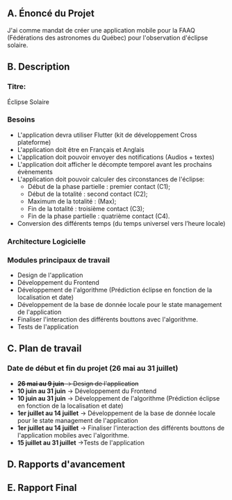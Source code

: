 ## A. Énoncé du Projet

J'ai comme mandat de créer une application mobile pour la FAAQ (Fédérations des astronomes du Québec) pour l'observation d'éclipse solaire.

## B. Description

### Titre: 
Éclipse Solaire

### Besoins
  - L'application devra utiliser Flutter (kit de développement Cross plateforme)
  - L'application doit être en Français et Anglais
  - L'application doit pouvoir envoyer des notifications (Audios + textes)
  - L'application doit afficher le décompte temporel avant les prochains évènements
  - L'application doit pouvoir calculer des circonstances de l'éclipse:
    - Début de la phase partielle : premier contact (C1);
    - Début de la totalité : second contact (C2);
    - Maximum de la totalité : (Max);
    - Fin de la totalité : troisième contact (C3);
    - Fin de la phase partielle : quatrième contact (C4).
  - Conversion des différents temps (du temps universel vers l’heure locale)
    

### Architecture Logicielle

### Modules principaux de travail
  - Design de l'application
  - Développement du Frontend
  - Développement de l'algorithme (Prédiction éclipse en fonction de la localisation et date)
  - Développement de la base de donnée locale pour le state management de l'application
  - Finaliser l'interaction des différents bouttons avec l'algorithme.
  - Tests de l'application

## C. Plan de travail
  ### Date de début et fin du projet (26 mai au 31 juillet)
  - ~~**26 mai au 9 juin** -> Design de l'application~~
  - **10 juin au 31 juin** -> Développement du Frontend
  - **10 juin au 31 juin** -> Développement de l'algorithme (Prédiction éclipse en fonction de la localisation et date)
  - **1er juillet au 14 juillet** -> Développement de la base de donnée locale pour le state management de l'application
  - **1er juillet au 14 juillet** -> Finaliser l'interaction des différents bouttons de l'application mobiles avec l'algorithme.
  - **15 juillet au 31 juillet** ->Tests de l'application

## D. Rapports d'avancement


## E. Rapport Final

